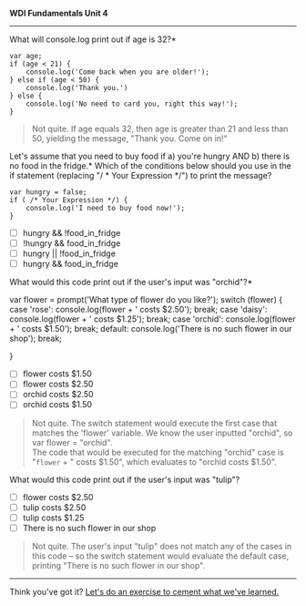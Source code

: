 **WDI Fundamentals Unit 4**

---
What will console.log print out if age is 32?*
```
var age;
if (age < 21) {
    console.log('Come back when you are older!');
} else if (age < 50) {
    console.log('Thank you.')
} else {
    console.log('No need to card you, right this way!');
}
```

> Not quite.
> If age equals 32, then age is greater than 21 and less than 50, yielding the message, "Thank you. Come on in!"

Let's assume that you need to buy food if
a) you're hungry AND b) there is no food in the fridge.*
Which of the conditions below should you use in the if statement
(replacing "/ * Your Expression */") to print the message?

```
var hungry = false;
if ( /* Your Expression */) {
    console.log('I need to buy food now!');
}
```
- [ ] hungry && !food_in_fridge
- [ ] !hungry && food_in_fridge
- [ ] hungry || !food_in_fridge
- [ ] hungry && food_in_fridge

What would this code print out if the user's input was "orchid"?*

var flower = prompt('What type of flower do you like?');
switch (flower) {
    case 'rose':
        console.log(flower + ' costs $2.50');
        break;
    case 'daisy':
        console.log(flower + ' costs $1.25');
        break;
    case 'orchid':
        console.log(flower + ' costs $1.50');
        break;
    default:
        console.log('There is no such flower in our shop');
        break;

}

- [ ] flower costs $1.50
- [ ] flower costs $2.50
- [ ] orchid costs $2.50
- [ ] orchid costs $1.50

> Not quite.
> The switch statement would execute the first case that matches the 'flower' variable. We know the user inputted "orchid", so var flower = "orchid".  
> The code that would be executed for the matching "orchid" case is "`flower` + " costs $1.50", which evaluates to "orchid costs $1.50".

What would this code print out if the user's input was "tulip"?
- [ ] flower costs $2.50
- [ ] tulip costs $2.50
- [ ] tulip costs $1.25
- [ ] There is no such flower in our shop

> Not quite.
> The user's input "tulip" does not match any of the cases in this code – so the switch statement would evaluate the default case, printing "There is no such flower in our shop".

---

Think you've got it? [Let's do an exercise to cement what we've learned.](04_exercise.md)
